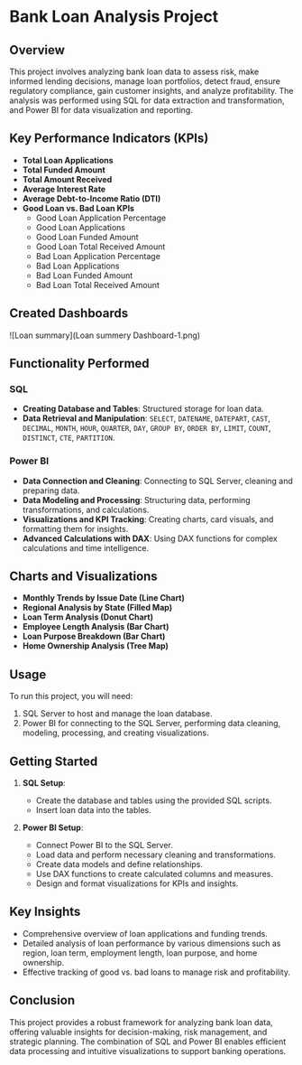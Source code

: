 # Bank Loan Analysis Project

## Overview
This project involves analyzing bank loan data to assess risk, make informed lending decisions, manage loan portfolios, detect fraud, ensure regulatory compliance, gain customer insights, and analyze profitability. The analysis was performed using SQL for data extraction and transformation, and Power BI for data visualization and reporting.

## Key Performance Indicators (KPIs)
- **Total Loan Applications**
- **Total Funded Amount**
- **Total Amount Received**
- **Average Interest Rate**
- **Average Debt-to-Income Ratio (DTI)**
- **Good Loan vs. Bad Loan KPIs**
  - Good Loan Application Percentage
  - Good Loan Applications
  - Good Loan Funded Amount
  - Good Loan Total Received Amount
  - Bad Loan Application Percentage
  - Bad Loan Applications
  - Bad Loan Funded Amount
  - Bad Loan Total Received Amount
 
## Created Dashboards
 ![Loan summary](Loan summery Dashboard-1.png)

  

## Functionality Performed

### SQL
- **Creating Database and Tables**: Structured storage for loan data.
- **Data Retrieval and Manipulation**: `SELECT`, `DATENAME`, `DATEPART`, `CAST`, `DECIMAL`, `MONTH`, `HOUR`, `QUARTER`, `DAY`, `GROUP BY`, `ORDER BY`, `LIMIT`, `COUNT`, `DISTINCT`, `CTE`, `PARTITION`.

### Power BI
- **Data Connection and Cleaning**: Connecting to SQL Server, cleaning and preparing data.
- **Data Modeling and Processing**: Structuring data, performing transformations, and calculations.
- **Visualizations and KPI Tracking**: Creating charts, card visuals, and formatting them for insights.
- **Advanced Calculations with DAX**: Using DAX functions for complex calculations and time intelligence.

## Charts and Visualizations
- **Monthly Trends by Issue Date (Line Chart)**
- **Regional Analysis by State (Filled Map)**
- **Loan Term Analysis (Donut Chart)**
- **Employee Length Analysis (Bar Chart)**
- **Loan Purpose Breakdown (Bar Chart)**
- **Home Ownership Analysis (Tree Map)**

## Usage
To run this project, you will need:
1. SQL Server to host and manage the loan database.
2. Power BI for connecting to the SQL Server, performing data cleaning, modeling, processing, and creating visualizations.

## Getting Started
1. **SQL Setup**:
   - Create the database and tables using the provided SQL scripts.
   - Insert loan data into the tables.

2. **Power BI Setup**:
   - Connect Power BI to the SQL Server.
   - Load data and perform necessary cleaning and transformations.
   - Create data models and define relationships.
   - Use DAX functions to create calculated columns and measures.
   - Design and format visualizations for KPIs and insights.

## Key Insights
- Comprehensive overview of loan applications and funding trends.
- Detailed analysis of loan performance by various dimensions such as region, loan term, employment length, loan purpose, and home ownership.
- Effective tracking of good vs. bad loans to manage risk and profitability.

## Conclusion
This project provides a robust framework for analyzing bank loan data, offering valuable insights for decision-making, risk management, and strategic planning. The combination of SQL and Power BI enables efficient data processing and intuitive visualizations to support banking operations.
